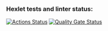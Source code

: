 ### Hexlet tests and linter status:
[![Actions Status](https://github.com/yamkin29/frontend-project-44/actions/workflows/hexlet-check.yml/badge.svg)](https://github.com/yamkin29/frontend-project-44/actions)
[![Quality Gate Status](https://sonarcloud.io/api/project_badges/measure?project=yamkin29_frontend-project-44&metric=alert_status)](https://sonarcloud.io/summary/new_code?id=yamkin29_frontend-project-44)
